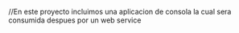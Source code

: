//En este proyecto incluimos una aplicacion de consola la cual sera consumida despues por un web service
